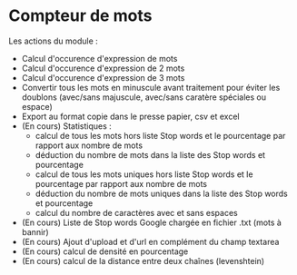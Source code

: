 Compteur de mots
===============

Les actions du module :
 - Calcul d'occurence d'expression de mots
 - Calcul d'occurence d'expression de 2 mots
 - Calcul d'occurence d'expression de 3 mots
 - Convertir tous les mots en minuscule avant traitement pour éviter les doublons (avec/sans majuscule, avec/sans caratère spéciales ou espace)
 - Export au format copie dans le presse papier, csv et excel
 - (En cours) Statistiques :
    - calcul de tous les mots hors liste Stop words et le pourcentage par rapport aux nombre de mots
    - déduction du nombre de mots dans la liste des Stop words et pourcentage
    - calcul de tous les mots uniques hors liste Stop words et le pourcentage par rapport aux nombre de mots
    - déduction du nombre de mots uniques dans la liste des Stop words et pourcentage
    - calcul du nombre de caractères avec et sans espaces
 - (En cours) Liste de Stop words Google chargée en fichier .txt (mots à bannir)
 - (En cours) Ajout d'upload et d'url en complément du champ textarea
 - (En cours) calcul de densité en pourcentage
 - (En cours) calcul de la distance entre deux chaînes (levenshtein)